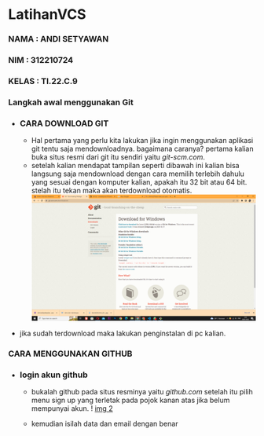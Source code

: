 # LatihanVCS
### NAMA    : ANDI SETYAWAN
### NIM     : 312210724
### KELAS   : TI.22.C.9


### Langkah awal menggunakan Git

* ### CARA DOWNLOAD GIT
    - Hal pertama yang perlu kita lakukan jika ingin menggunakan aplikasi git tentu saja mendownloadnya. bagaimana caranya? pertama kalian buka situs resmi dari git itu sendiri yaitu *git-scm.com*.
    - setelah kalian mendapat tampilan seperti dibawah ini kalian bisa langsung saja mendownload dengan cara memilih terlebih dahulu yang sesuai dengan komputer kalian, apakah itu 32 bit atau 64 bit. stelah itu tekan maka akan terdownload otomatis.
![img 1](screenshot/1.png) 

- jika sudah terdownload maka lakukan penginstalan di pc kalian.

### CARA MENGGUNAKAN GITHUB

* ### login akun github
    - bukalah github pada situs resminya yaitu *github.com* setelah itu pilih menu sign up yang terletak pada pojok kanan atas jika belum mempunyai akun.
! [img 2](screenshot/2.png)
    
    - kemudian isilah data dan email dengan benar 


